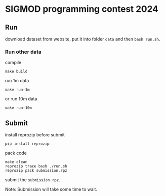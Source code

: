 # SIGMOD programming contest 2024

## Run
download dataset from website, put it into folder `data` and then `bash run.sh`.

### Run other data
compile
```
make build
```
run 1m data
```
make run-1m
```
or run 10m data
```
make run-10m
```

## Submit

install reprozip before submit
```
pip install reprozip
```
pack code
```
make clean
reprozip trace bash ./run.sh
reprozip pack submission.rpz
```
submit the `submission.rpz`.

Note: Submission will take some time to wait.